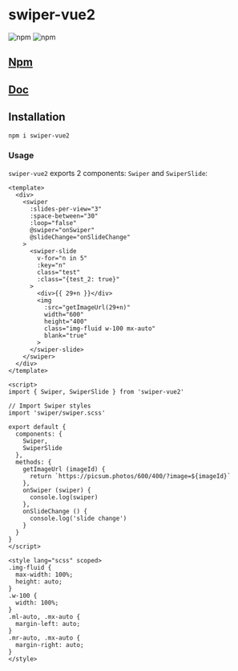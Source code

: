 # swiper-vue2

![npm](https://img.shields.io/npm/dw/swiper-vue2)
![npm](https://img.shields.io/npm/v/swiper-vue2)

<h2>
  <a href="https://www.npmjs.com/package/swiper-vue2" target="_blank">Npm</a>
</h2>

<h2>
  <a href="https://swiperjs.com/vue" target="_blank">Doc</a>
</h2>

## Installation
```
npm i swiper-vue2
```

### Usage
`swiper-vue2` exports 2 components: `Swiper` and `SwiperSlide`:

```vue
<template>
  <div>
    <swiper
      :slides-per-view="3"
      :space-between="30"
      :loop="false"
      @swiper="onSwiper"
      @slideChange="onSlideChange"
    >
      <swiper-slide
        v-for="n in 5"
        :key="n"
        class="test"
        :class="{test_2: true}"
      >
        <div>{{ 29+n }}</div>
        <img
          :src="getImageUrl(29+n)"
          width="600"
          height="400"
          class="img-fluid w-100 mx-auto"
          blank="true"
        >
      </swiper-slide>
    </swiper>
  </div>
</template>

<script>
import { Swiper, SwiperSlide } from 'swiper-vue2'

// Import Swiper styles
import 'swiper/swiper.scss'

export default {
  components: {
    Swiper,
    SwiperSlide
  },
  methods: {
    getImageUrl (imageId) {
      return `https://picsum.photos/600/400/?image=${imageId}`
    },
    onSwiper (swiper) {
      console.log(swiper)
    },
    onSlideChange () {
      console.log('slide change')
    }
  }
}
</script>

<style lang="scss" scoped>
.img-fluid {
  max-width: 100%;
  height: auto;
}
.w-100 {
  width: 100%;
}
.ml-auto, .mx-auto {
  margin-left: auto;
}
.mr-auto, .mx-auto {
  margin-right: auto;
}
</style>
```

